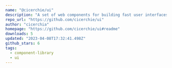 ```yaml
---
name: "@cicerchie/ui"
description: "A set of web components for building fast user interfaces."
repo_url: "https://github.com/cicerchie/ui"
author: "cicerchia"
homepage: "https://github.com/cicerchie/ui#readme"
downloads: 5
updated: "2023-04-08T17:32:41.498Z"
github_stars: 6
tags: 
  - component-library
  - ui
---
```

